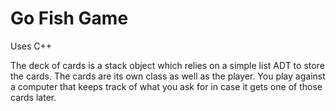 # Go Fish Game

Uses C++

The deck of cards is a stack object which relies on a simple list ADT to store the cards.
The cards are its own class as well as the player.
You play against a computer that keeps track of what you ask for in case it gets one of those cards later.
